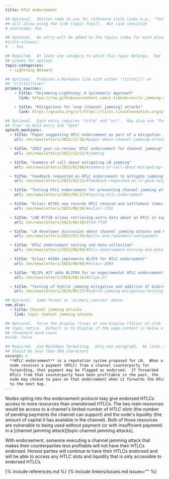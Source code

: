 ```yaml
---
title: HTLC endorsement

## Optional.  Shorter name to use for reference style links e.g., "foo"
## will allow using the link [topic foo][].  Not case sensitive
# shortname: foo

## Optional.  An entry will be added to the topics index for each alias
#title-aliases:
#  - Foo

## Required.  At least one category to which this topic belongs.  See
## schema for options
topic-categories:
  - Lightning Network

## Optional.  Produces a Markdown link with either "[title][]" or
## "[title](link)"
primary_sources:
    - title: "Unjamming Lightning: A Systematic Approach"
      link: https://raw.githubusercontent.com/s-tikhomirov/ln-jamming-simulator/master/unjamming-lightning.pdf

    - title: "Mitigations for loop [channel jamming] attacks"
      link: https://gnusha.org/url/https://lists.linuxfoundation.org/pipermail/lightning-dev/2018-May/001232.html

## Optional.  Each entry requires "title" and "url".  May also use "feature:
## true" to bold entry and "date"
optech_mentions:
  - title: "Paper suggesting HTLC endorsement as part of a mitigation for jamming attacks"
    url: /en/newsletters/2022/11/16/#paper-about-channel-jamming-attacks

  - title: "2022 year-in-review: HTLC endorsement for channel jamming"
    url: /en/newsletters/2022/12/21/#jamming

  - title: "Summary of call about mitigating LN jamming"
    url: /en/newsletters/2023/02/08/#summary-of-call-about-mitigating-ln-jamming

  - title: "Feedback requested on HTLC endorsement to mitigate jamming"
    url: /en/newsletters/2023/02/22/#feedback-requested-on-ln-good-neighbor-scoring

  - title: "Testing HTLC endorsement for preventing channel jamming attacks"
    url: /en/newsletters/2023/05/17/#testing-htlc-endorsement

  - title: "Eclair #2701 now records HTLC receive and settlement times to help later testing of HTLC endorsement"
    url: /en/newsletters/2023/06/28/#eclair-2701

  - title: "LND #7710 allows retrieving extra data about an HTLC in support of trying HTLC endorsement"
    url: /en/newsletters/2023/06/28/#lnd-7710

  - title: "LN developer discussion about channel jamming attacks and HTLC endorsement"
    url: /en/newsletters/2023/07/26/#ptlcs-and-redundant-overpayment

  - title: "HTLC endorsement testing and data collection"
    url: /en/newsletters/2023/08/09/#htlc-endorsement-testing-and-data-collection

  - title: "Eclair #2884 implements BLIP4 for HTLC endorsement"
    url: /en/newsletters/2024/08/09/#eclair-2884

  - title: "BLIPs #27 adds BLIP04 for an experimental HTLC endorsement signaling protocol"
    url: /en/newsletters/2024/08/16/#blips-27

  - title: "Testing of hybrid jamming mitigation and addition of bidirectional reputation"
    url: /en/newsletters/2024/09/27/#hybrid-jamming-mitigation-testing-and-changes

## Optional.  Same format as "primary_sources" above
see_also:
  - title: Channel jamming attacks
    link: topic channel jamming attacks

## Optional.  Force the display (true) or non-display (false) of stub
## topic notice.  Default is to display if the page.content is below a
## threshold word count
#stub: false

## Required.  Use Markdown formatting.  Only one paragraph.  No links allowed.
## Should be less than 500 characters
excerpt: >
  **HTLC endorsement** is a reputation system proposed for LN.  When a
  node receives a payment (HTLC) from a channel counterparty for
  forwarding, that payment may be flagged as endorsed.  If forwarded
  HTLCs from that counterparty have been profitable in the past, the
  node may choose to pass on that endorsement when it forwards the HTLC
  to the next hop.
---
```

Nodes opting into this endorsement protocol may give endorsed HTLCs
access to more resources than unendorsed HTLCs.  The two main resources
would be access to a channel's limited number of _HTLC slots_ (the number
of pending payments the channel can support) and the node's _liquidity_ (the
amount of capital it has available in the channel).  Both of those
resources are vulnerable to being used without payment (or with
insufficient payment) in a [channel jamming attack][topic channel
jamming attacks].

With endorsement, someone executing a channel jamming attack that makes
their counterparties less profitable will not have their HTLCs endorsed.
Honest parties will continue to have their HTLCs endorsed and will be
able to access any HTLC slots and liquidity that is only accessible to
endorsed HTLCs.

{% include references.md %}
{% include linkers/issues.md issues="" %}
